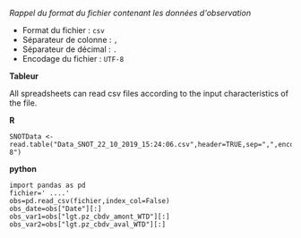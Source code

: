 *Rappel du format du fichier contenant les données d'observation*

- Format du fichier : `csv`
- Séparateur de colonne : `,`
- Séparateur de décimal : `.`
- Encodage du fichier : `UTF-8`

**Tableur**

All spreadsheets can read csv files according to the input characteristics of the file.

**R**

```
SNOTData <- read.table("Data_SNOT_22_10_2019_15:24:06.csv",header=TRUE,sep=",",encoding="UTF-8") 
```

**python**

```
import pandas as pd
fichier=' ....'
obs=pd.read_csv(fichier,index_col=False)
obs_date=obs["Date"][:]
obs_var1=obs["lgt.pz_cbdv_amont_WTD"][:]
obs_var2=obs["lgt.pz_cbdv_aval_WTD"][:] 
```
